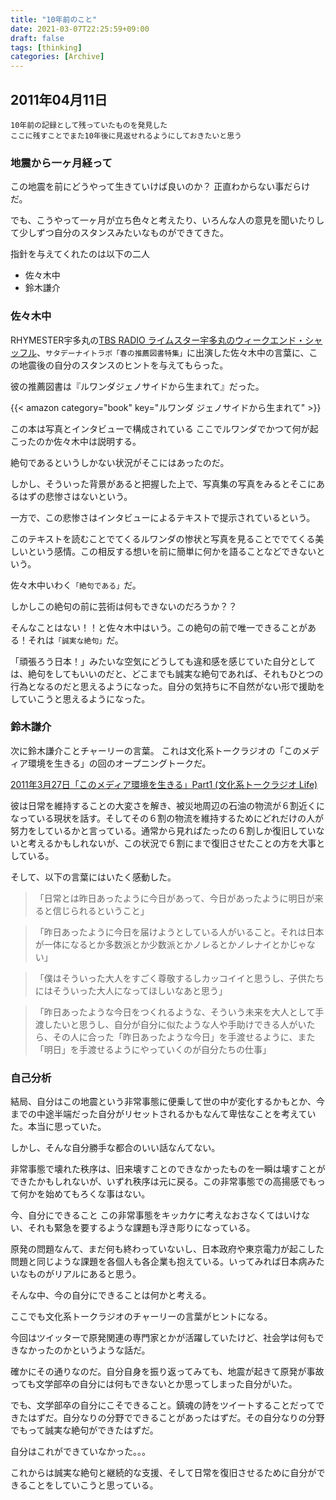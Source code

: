 ```yaml
---
title: "10年前のこと"
date: 2021-03-07T22:25:59+09:00
draft: false
tags: [thinking]
categories: [Archive]
---
```


## 2011年04月11日

```
10年前の記録として残っていたものを発見した
ここに残すことでまた10年後に見返せれるようにしておきたいと思う
```

### 地震から一ヶ月経って
この地震を前にどうやって生きていけば良いのか？ 正直わからない事だらけだ。

でも、こうやって一ヶ月が立ち色々と考えたり、いろんな人の意見を聞いたりして少しずつ自分のスタンスみたいなものができてきた。

指針を与えてくれたのは以下の二人

- 佐々木中
- 鈴木謙介


### 佐々木中

RHYMESTER宇多丸の[TBS RADIO ライムスター宇多丸のウィークエンド・シャッフル](https://www.tbsradio.jp/utamaru/2011/03/post_824.html)、`サタデーナイトラボ「春の推薦図書特集」`に出演した佐々木中の言葉に、この地震後の自分のスタンスのヒントを与えてもらった。


彼の推薦図書は『ルワンダジェノサイドから生まれて』だった。

{{< amazon category="book" key="ルワンダ ジェノサイドから生まれて" >}}


この本は写真とインタビューで構成されている ここでルワンダでかつて何が起こったのか佐々木中は説明する。

絶句であるというしかない状況がそこにはあったのだ。

しかし、そういった背景があると把握した上で、写真集の写真をみるとそこにあるはずの悲惨さはないという。

一方で、この悲惨さはインタビューによるテキストで提示されているという。

このテキストを読むことでてくるルワンダの惨状と写真を見ることででてくる美しいという感情。この相反する想いを前に簡単に何かを語ることなどできないという。

佐々木中いわく`「絶句である」`だ。

しかしこの絶句の前に芸術は何もできないのだろうか？？ 

そんなことはない！！と佐々木中はいう。この絶句の前で唯一できることがある！それは`「誠実な絶句」`だ。

「頑張ろう日本！」みたいな空気にどうしても違和感を感じていた自分としては、絶句をしてもいいのだと、どこまでも誠実な絶句であれば、それもひとつの行為となるのだと思えるようになった。自分の気持ちに不自然がない形で援助をしていこうと思えるようになった。


### 鈴木謙介

次に鈴木謙介ことチャーリーの言葉。 これは文化系トークラジオの「このメディア環境を生きる」の回のオープニングトークだ。 

[2011年3月27日「このメディア環境を生きる」Part1 (文化系トークラジオ Life)](https://www.tbsradio.jp/life/2011/03/2011327part1.html)

彼は日常を維持することの大変さを解き、被災地周辺の石油の物流が６割近くになっている現状を話す。そしてその６割の物流を維持するためにどれだけの人が努力をしているかと言っている。通常から見ればたったの６割しか復旧していないと考えるかもしれないが、この状況で６割にまで復旧させたことの方を大事としている。


そして、以下の言葉にはいたく感動した。


>「日常とは昨日あったように今日があって、今日があったように明日が来ると信じられるということ」

> 「昨日あったように今日を届けようとしている人がいること。それは日本が一体になるとか多数派とか少数派とかノレるとかノレナイとかじゃない」

> 「僕はそういった大人をすごく尊敬するしカッコイイと思うし、子供たちにはそういった大人になってほしいなあと思う」

> 「昨日あったような今日をつくれるような、そういう未来を大人として手渡したいと思うし、自分が自分に似たような人や手助けできる人がいたら、その人に合った「昨日あったような今日」を手渡せるように、また「明日」を手渡せるようにやっていくのが自分たちの仕事」
 

### 自己分析

結局、自分はこの地震という非常事態に便乗して世の中が変化するかもとか、今までの中途半端だった自分がリセットされるかもなんて卑怯なことを考えていた。本当に思っていた。

 

しかし、そんな自分勝手な都合のいい話なんてない。

 

非常事態で壊れた秩序は、旧来壊すことのできなかったものを一瞬は壊すことができたかもしれないが、いずれ秩序は元に戻る。この非常事態での高揚感でもって何かを始めてもろくな事はない。

 

今、自分にできること
この非常事態をキッカケに考えなおさなくてはいけない、それも緊急を要するような課題も浮き彫りになっている。

 

原発の問題なんて、まだ何も終わっていないし、日本政府や東京電力が起こした問題と同じような課題を各個人も各企業も抱えている。いってみれば日本病みたいなものがリアルにあると思う。

 

そんな中、今の自分にできることは何かと考える。

 

ここでも文化系トークラジオのチャーリーの言葉がヒントになる。

 

今回はツイッターで原発関連の専門家とかが活躍していたけど、社会学は何もできなかったのかというような話だ。

 

確かにその通りなのだ。自分自身を振り返ってみても、地震が起きて原発が事故っても文学部卒の自分には何もできないとか思ってしまった自分がいた。

 

でも、文学部卒の自分にこそできること。鎮魂の詩をツイートすることだってできたはずだ。自分なりの分野でできることがあったはずだ。その自分なりの分野でもって誠実な絶句ができたはずだ。

 

自分はこれができていなかった。。。

 

これからは誠実な絶句と継続的な支援、そして日常を復旧させるために自分ができることをしていこうと思っている。